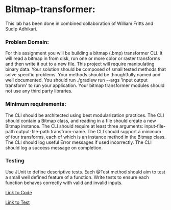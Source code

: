 # Bitmap-transformer:

This lab has been done in combined collaboration of William Fritts and Sudip Adhikari.

### Problem Domain: 
For this assignment you will be building a bitmap (.bmp) transformer CLI. It will read a bitmap in from disk, run one or more color or raster transforms and then write it out to a new file. This project will require manipulating binary data. Your solution should be composed of small tested methods that solve specific problems. Your methods should be thoughtfully named and well documented. You should run ./gradlew run --args 'input output transform' to run your application. Your bitmap transformer modules should not use any third party libraries.

### Minimum requirements:
The CLI should be architected using best modularization practices.
The CLI should contain a Bitmap class, and reading in a file should create a new Bitmap instance.
The CLI should require at least three arguments: input-file-path output-file-path transfrom-name.
The CLI should support a minimum of four transforms, each of which is an instance method in the Bitmap class.
The CLI should log useful Error messages if used incorrectly.
The CLI should log a success message on completion.

### Testing
Use JUnit to define descriptive tests.
Each @Test method should aim to test a small well defined feature of a function.
Write tests to ensure each function behaves correctly with valid and invalid inputs.


[Link to Code](https://github.com/sadhikari07/java-fundamentals/blob/master/basiclibrary/maps.md)

[Link to Test](https://github.com/sadhikari07/java-fundamentals/blob/master/lintr/liner.md)

